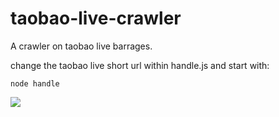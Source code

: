 # taobao-live-crawler
A crawler on taobao live barrages.  

change the taobao live short url within handle.js and start with:
```
node handle
```
![](https://raw.githubusercontent.com/xiaozhongliu/xiaozhongliu.github.io/master/assets/posts/20171209/overview.png)
